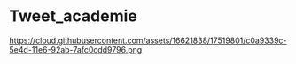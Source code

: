 # Tweet_academie






https://cloud.githubusercontent.com/assets/16621838/17519801/c0a9339c-5e4d-11e6-92ab-7afc0cdd9796.png
